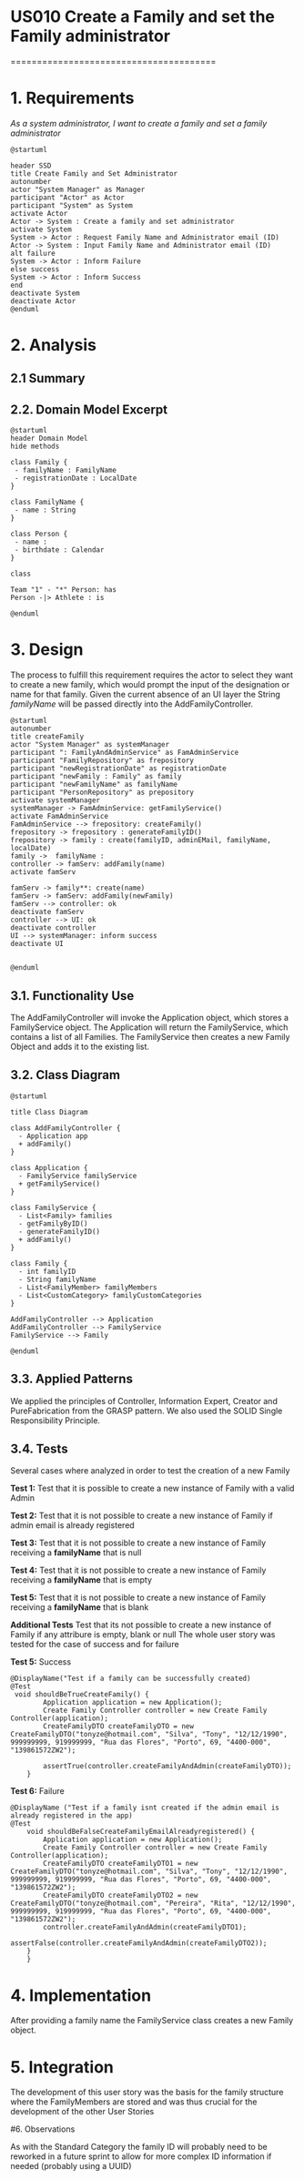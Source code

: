 # US010 Create a Family and set the Family administrator
=======================================


# 1. Requirements

*As a system administrator, I want to create a family and set a family administrator*

```plantuml
@startuml

header SSD
title Create Family and Set Administrator
autonumber
actor "System Manager" as Manager
participant "Actor" as Actor
participant "System" as System
activate Actor
Actor -> System : Create a family and set administrator
activate System
System -> Actor : Request Family Name and Administrator email (ID)
Actor -> System : Input Family Name and Administrator email (ID)
alt failure
System -> Actor : Inform Failure
else success 
System -> Actor : Inform Success
end
deactivate System
deactivate Actor
@enduml
```

# 2. Analysis

## 2.1 Summary



## 2.2. Domain Model Excerpt

```plantuml
@startuml
header Domain Model
hide methods

class Family {
 - familyName : FamilyName
 - registrationDate : LocalDate
}

class FamilyName {
 - name : String
}

class Person {
 - name : 
 - birthdate : Calendar
}

class

Team "1" - "*" Person: has
Person -|> Athlete : is

@enduml
```


# 3. Design

The process to fulfill this requirement requires the actor to select they want to create a new family, 
which would prompt the input of the designation or name for that family.
Given the current absence of an UI layer the String *familyName* will be passed directly into the AddFamilyController. 

````puml
@startuml
autonumber
title createFamily
actor "System Manager" as systemManager
participant ": FamilyAndAdminService" as FamAdminService
participant "FamilyRepository" as frepository
participant "newRegistrationDate" as registrationDate
participant "newFamily : Family" as family
participant "newFamilyName" as familyName
participant "PersonRepository" as prepository
activate systemManager
systemManager -> FamAdminService: getFamilyService()
activate FamAdminService
FamAdminService --> frepository: createFamily()
frepository -> frepository : generateFamilyID()
frepository -> family : create(familyID, adminEMail, familyName, localDate)
family ->  familyName : 
controller -> famServ: addFamily(name)
activate famServ

famServ -> family**: create(name)
famServ -> famServ: addFamily(newFamily)
famServ --> controller: ok
deactivate famServ
controller --> UI: ok
deactivate controller
UI --> systemManager: inform success
deactivate UI


@enduml
````

## 3.1. Functionality Use
The AddFamilyController will invoke the Application object, which stores a FamilyService object.
The Application will return the FamilyService, which contains a list of all Families.
The FamilyService then creates a new Family Object and adds it to the existing list.


## 3.2. Class Diagram
```puml
@startuml

title Class Diagram

class AddFamilyController {
  - Application app
  + addFamily()
}

class Application {
  - FamilyService familyService
  + getFamilyService()
}

class FamilyService {
  - List<Family> families
  - getFamilyByID()
  - generateFamilyID()
  + addFamily()
}

class Family {
  - int familyID
  - String familyName
  - List<FamilyMember> familyMembers
  - List<CustomCategory> familyCustomCategories
}

AddFamilyController --> Application
AddFamilyController --> FamilyService
FamilyService --> Family

@enduml
```

## 3.3. Applied Patterns
We applied the principles of Controller, Information Expert, Creator and PureFabrication from the GRASP pattern.
We also used the SOLID Single Responsibility Principle.

## 3.4. Tests 
    
Several cases where analyzed in order to test the creation of a new Family    

**Test 1:** Test that it is possible to create a new instance of Family with a valid Admin

**Test 2:** Test that it is not possible to create a new instance of Family if admin email is already registered

**Test 3:** Test that it is not possible to create a new instance of Family receiving a **familyName** that is null

**Test 4:** Test that it is not possible to create a new instance of Family receiving a **familyName** that is empty

**Test 5:** Test that it is not possible to create a new instance of Family receiving a **familyName** that is blank

**Additional Tests** Test that its not possible to create a new instance of Family if any attribure is empty, blank or null
The whole user story was tested for the case of success and for failure

**Test 5:** Success
```` 
@DisplayName("Test if a family can be successfully created)  
@Test
 void shouldBeTrueCreateFamily() {
        Application application = new Application();
        Create Family Controller controller = new Create Family Controller(application);
        CreateFamilyDTO createFamilyDTO = new CreateFamilyDTO("tonyze@hotmail.com", "Silva", "Tony", "12/12/1990", 999999999, 919999999, "Rua das Flores", "Porto", 69, "4400-000", "139861572ZW2");
        
        assertTrue(controller.createFamilyAndAdmin(createFamilyDTO));    
    }
````
  
**Test 6:** Failure
````
@DisplayName ("Test if a family isnt created if the admin email is already registered in the app)  
@Test
    void shouldBeFalseCreateFamilyEmailAlreadyregistered() {
        Application application = new Application();
        Create Family Controller controller = new Create Family Controller(application);
        CreateFamilyDTO createFamilyDTO1 = new CreateFamilyDTO("tonyze@hotmail.com", "Silva", "Tony", "12/12/1990", 999999999, 919999999, "Rua das Flores", "Porto", 69, "4400-000", "139861572ZW2");
        CreateFamilyDTO createFamilyDTO2 = new CreateFamilyDTO("tonyze@hotmail.com", "Pereira", "Rita", "12/12/1990", 999999999, 919999999, "Rua das Flores", "Porto", 69, "4400-000", "139861572ZW2");
        controller.createFamilyAndAdmin(createFamilyDTO1);
        assertFalse(controller.createFamilyAndAdmin(createFamilyDTO2));    
    }
    }
````

# 4. Implementation

After providing a family name the FamilyService class creates a new Family object.

# 5. Integration
 
The development of this user story was the basis for the family structure where the FamilyMembers are stored and was thus crucial for the development of the other User Stories

#6. Observations

As with the Standard Category the family ID will probably need to be reworked in a future sprint to allow for more complex ID information if needed (probably using a UUID)